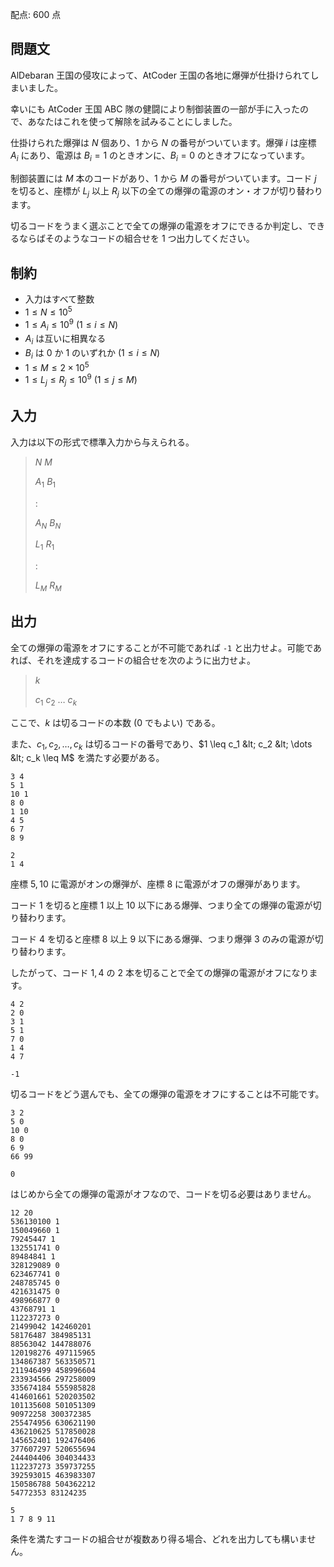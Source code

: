 配点: $600$ 点

## 問題文

AlDebaran 王国の侵攻によって、AtCoder 王国の各地に爆弾が仕掛けられてしまいました。

幸いにも AtCoder 王国 ABC 隊の健闘により制御装置の一部が手に入ったので、あなたはこれを使って解除を試みることにしました。

仕掛けられた爆弾は $N$ 個あり、$1$ から $N$ の番号がついています。爆弾 $i$ は座標 $A_i$ にあり、電源は $B_i=1$ のときオンに、$B_i=0$ のときオフになっています。

制御装置には $M$ 本のコードがあり、$1$ から $M$ の番号がついています。コード $j$ を切ると、座標が $L_j$ 以上 $R_j$ 以下の全ての爆弾の電源のオン・オフが切り替わります。

切るコードをうまく選ぶことで全ての爆弾の電源をオフにできるか判定し、できるならばそのようなコードの組合せを $1$ つ出力してください。

## 制約

- 入力はすべて整数
- $1 \leq N \leq 10^5$
- $1 \leq A_i \leq 10^9\ (1 \leq i \leq N)$
- $A_i$ は互いに相異なる
- $B_i$ は $0$ か $1$ のいずれか $(1 \leq i \leq N)$
- $1 \leq M \leq 2 \times 10^5$
- $1 \leq L_j \leq R_j \leq 10^9\ (1 \leq j \leq M)$

## 入力

入力は以下の形式で標準入力から与えられる。

> $N$ $M$
> 
> $A_1$ $B_1$
> 
> :
> 
> $A_N$ $B_N$
> 
> $L_1$ $R_1$
> 
> :
> 
> $L_M$ $R_M$

## 出力

全ての爆弾の電源をオフにすることが不可能であれば `-1` と出力せよ。可能であれば、それを達成するコードの組合せを次のように出力せよ。

> $k$
> 
> $c_1$ $c_2$ $\dots$ $c_k$

ここで、$k$ は切るコードの本数 ($0$ でもよい) である。

また、$c_1, c_2, \dots, c_k$ は切るコードの番号であり、$1 \leq c_1 &lt; c_2 &lt; \dots &lt; c_k \leq M$ を満たす必要がある。

```input1
3 4
5 1
10 1
8 0
1 10
4 5
6 7
8 9
```

```output1
2
1 4
```

座標 $5, 10$ に電源がオンの爆弾が、座標 $8$ に電源がオフの爆弾があります。

コード $1$ を切ると座標 $1$ 以上 $10$ 以下にある爆弾、つまり全ての爆弾の電源が切り替わります。

コード $4$ を切ると座標 $8$ 以上 $9$ 以下にある爆弾、つまり爆弾 $3$ のみの電源が切り替わります。

したがって、コード $1, 4$ の $2$ 本を切ることで全ての爆弾の電源がオフになります。

```input2
4 2
2 0
3 1
5 1
7 0
1 4
4 7
```

```output2
-1
```

切るコードをどう選んでも、全ての爆弾の電源をオフにすることは不可能です。

```input3
3 2
5 0
10 0
8 0
6 9
66 99
```

```output3
0
```

はじめから全ての爆弾の電源がオフなので、コードを切る必要はありません。

```input4
12 20
536130100 1
150049660 1
79245447 1
132551741 0
89484841 1
328129089 0
623467741 0
248785745 0
421631475 0
498966877 0
43768791 1
112237273 0
21499042 142460201
58176487 384985131
88563042 144788076
120198276 497115965
134867387 563350571
211946499 458996604
233934566 297258009
335674184 555985828
414601661 520203502
101135608 501051309
90972258 300372385
255474956 630621190
436210625 517850028
145652401 192476406
377607297 520655694
244404406 304034433
112237273 359737255
392593015 463983307
150586788 504362212
54772353 83124235
```

```output4
5
1 7 8 9 11
```

条件を満たすコードの組合せが複数あり得る場合、どれを出力しても構いません。
